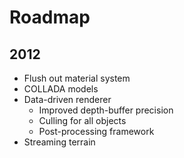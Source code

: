 # Roadmap

## 2012
* Flush out material system
* COLLADA models
* Data-driven renderer
   * Improved depth-buffer precision
   * Culling for all objects
   * Post-processing framework
* Streaming terrain